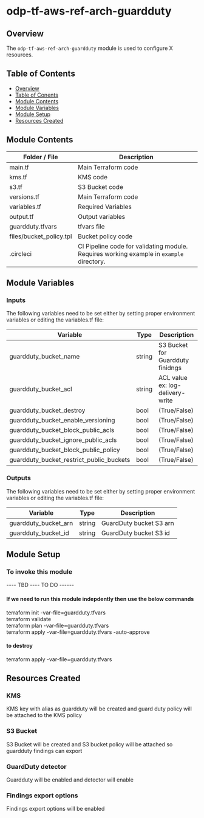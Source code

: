 # odp-tf-aws-ref-arch-guardduty

## Overview <a name="s1"></a>

The `odp-tf-aws-ref-arch-guardduty`  module is used to configure X resources.

## Table of Contents <a name="s2"></a>

* [Overview](#s1)
* [Table of Conents](#s2)
* [Module Contents](#s3)
* [Module Variables](#s4)
* [Module Setup](#s5)
* [Resources Created](#s6)


## Module Contents <a name="s3"></a>


| Folder / File      |  Description  |
|---          |---    |
| main.tf   |   Main Terraform code |
| kms.tf   |   KMS  code |
| s3.tf   |   S3 Bucket  code |
| versions.tf   |   Main Terraform code |
| variables.tf   |   Required Variables |
| output.tf   |   Output variables |
| guardduty.tfvars   |   tfvars file  |
| files/bucket_policy.tpl      |  Bucket policy code |
| .circleci   | CI Pipeline code for validating module.  Requires working example in `example` directory. |


## Module Variables  <a name="s4"></a>


### Inputs

The following variables need to be set either by setting proper environment variables or editing the variables.tf file:

| Variable      |  Type  |  Description  |
|---          |---        |---  | 
| guardduty_bucket_name | string | S3 Bucket for Guardduty finidngs |
| guardduty_bucket_acl | string | ACL value ex: log-delivery-write |
| guardduty_bucket_destroy | bool | (True/False) |
| guardduty_bucket_enable_versioning | bool | (True/False) |
| guardduty_bucket_block_public_acls | bool | (True/False) |
| guardduty_bucket_ignore_public_acls | bool | (True/False) |
| guardduty_bucket_block_public_policy | bool | (True/False) |
| guardduty_bucket_restrict_public_buckets | bool | (True/False) |



### Outputs

The following variables need to be set either by setting proper environment variables or editing the variables.tf file:

| Variable      |  Type  |  Description  |
|---          |---        |---  | 
|  guardduty_bucket_arn |  string | GuardDuty bucket S3 arn  |
|  guardduty_bucket_id |  string |  GuardDuty bucket S3 id  |

## Module Setup <a name="s5"></a>

### To invoke this module

---- TBD ---- TO DO ------

#### If we need to run this module indepdently then use the below commands

terraform init -var-file=guardduty.tfvars<br>
terraform validate<br>
terraform plan -var-file=guardduty.tfvars<br>
terraform apply -var-file=guardduty.tfvars -auto-approve

#### to destroy

terraform apply -var-file=guardduty.tfvars


## Resources Created <a name="s6"></a>

### KMS

KMS key with alias as guardduty will be created and guard duty policy will be attached to the KMS policy

### S3 Bucket

S3 Bucket will be created and S3 bucket policy will be attached so guardduty findings can export

### GuardDuty detector

Guardduty will be enabled and detector will enable


### Findings export options

Findings export options will be enabled

